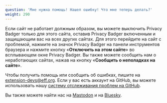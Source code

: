 ```yaml
---
question: 'Мне нужна помощь! Нашел ошибку! Что мне теперь делать?'
weight: 290
---
```


Если сайт не работает должным образом, вы можете выключить Privacy Badger только для этого сайта, оставив Privacy Badger включенным и защищающим вас на всех других сайтах. Для этого перейдите на сайт с проблемой, нажмите на значок Privacy Badger на панели инструментов браузера и нажмите кнопку «**Отключить на этом сайте**» во всплывающем окне Privacy Badger. Вы также можете сообщить нам о неработающих сайтах, нажав на кнопку «**Сообщить о неполадках на сайте**».

Чтобы получить помощь или сообщить об ошибках, пишите на [extension-devs@eff.org](mailto:extension-devs@eff.org). Если у вас есть аккаунт на GitHub, вы можете использовать нашу [систему отслеживания проблем на GitHub](https://github.com/EFForg/privacybadger/issues).

Вы также можете найти нас на [Mastodon](https://mastodon.social/@privacybadger) и на [Bluesky](https://bsky.app/profile/privacybadger.bsky.social).
